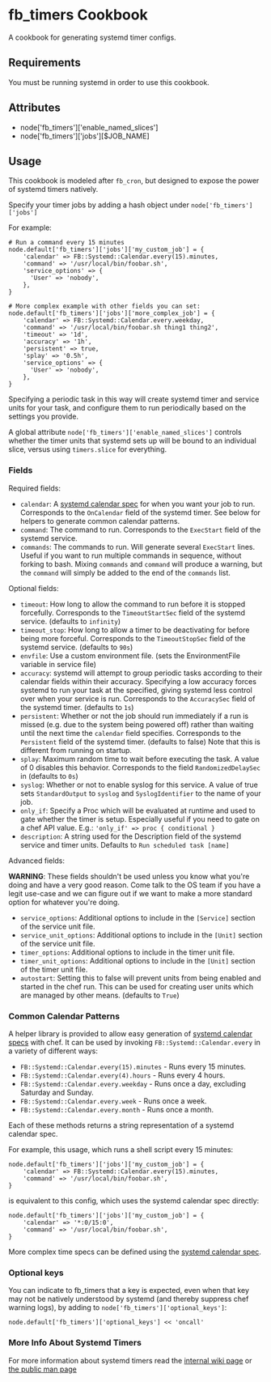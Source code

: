 fb_timers Cookbook
==================
A cookbook for generating systemd timer configs.

Requirements
------------
You must be running systemd in order to use this cookbook.

Attributes
----------
* node['fb_timers']['enable_named_slices']
* node['fb_timers']['jobs'][$JOB_NAME]

Usage
-----
This cookbook is modeled after `fb_cron`, but designed to expose the power of
systemd timers natively.

Specify your timer jobs by adding a hash object under `node['fb_timers']['jobs']`

For example:

```
# Run a command every 15 minutes
node.default['fb_timers']['jobs']['my_custom_job'] = {
    'calendar' => FB::Systemd::Calendar.every(15).minutes,
    'command' => '/usr/local/bin/foobar.sh',
    'service_options' => {
      'User' => 'nobody',
    },
}

# More complex example with other fields you can set:
node.default['fb_timers']['jobs']['more_complex_job'] = {
    'calendar' => FB::Systemd::Calendar.every.weekday,
    'command' => '/usr/local/bin/foobar.sh thing1 thing2',
    'timeout' => '1d',
    'accuracy' => '1h',
    'persistent' => true,
    'splay' => '0.5h',
    'service_options' => {
      'User' => 'nobody',
    },
}
```

Specifying a periodic task in this way will create systemd timer and service
units for your task, and configure them to run periodically based on the
settings you provide.

A global attribute `node['fb_timers']['enable_named_slices']` controls whether
the timer units that systemd sets up will be bound to an individual slice,
versus using `timers.slice` for everything.

### Fields
Required fields:

* `calendar`: A [systemd calendar
  spec](https://www.freedesktop.org/software/systemd/man/systemd.time.html) for
  when you want your job to run. Corresponds to the `OnCalendar` field of the
  systemd timer. See below for helpers to generate common calendar patterns.
* `command`: The command to run. Corresponds to the `ExecStart` field of the
  systemd service.
* `commands`: The commands to run. Will generate several `ExecStart` lines.
  Useful if you want to run multiple commands in sequence, without forking to
  bash. Mixing `commands` and `command` will produce a warning, but the
  `command` will simply be added to the end of the `commands` list.

Optional fields:

* `timeout`: How long to allow the command to run before it is stopped
  forcefully. Corresponds to the `TimeoutStartSec` field of the systemd
  service. (defaults to `infinity`)
* `timeout_stop`: How long to allow a timer to be deactivating for before being
  more forceful. Corresponds to the `TimeoutStopSec` field of the systemd
  service. (defaults to `90s`)
* `envfile`: Use a custom environment file. (sets the EnvironmentFile variable
  in service file)
* `accuracy`: systemd will attempt to group periodic tasks according to their
  calendar fields within their accuracy. Specifying a low accuracy forces
  systemd to run your task at the specified, giving systemd less control over
  when your service is run. Corresponds to the `AccuracySec` field of the
  systemd timer. (defaults to `1s`)
* `persistent`: Whether or not the job should run immediately if a run is missed
  (e.g. due to the system being powered off) rather than waiting until the next
  time the `calendar` field specifies. Corresponds to the `Persistent` field of
  the systemd timer. (defaults to false) Note that this is different from
  running on startup.
* `splay`: Maximum random time to wait before executing the task. A value of 0
  disables this behavior. Corresponds to the field `RandomizedDelaySec` in
  (defaults to `0s`)
* `syslog`: Whether or not to enable syslog for this service. A value of true
  sets `StandardOutput` to `syslog` and `SyslogIdentifier` to the name of your
  job.
* `only_if`: Specify a Proc which will be evaluated at runtime and used to gate
  whether the timer is setup.  Especially useful if you need to gate on a chef
  API value.  E.g.: `'only_if' => proc { conditional }`
* `description`: A string used for the Description field of the systemd
  service and timer units.  Defaults to `Run scheduled task [name]`

Advanced fields:

**WARNING**: These fields shouldn't be used unless you know what you're doing
and have a very good reason. Come talk to the OS team if you have a legit
use-case and we can figure out if we want to make a more standard option for
whatever you're doing.

* `service_options`: Additional options to include in the `[Service]` section of
  the service unit file.
* `service_unit_options`: Additional options to include in the `[Unit]` section
  of the service unit file.
* `timer_options`: Additional options to include in the timer unit file.
* `timer_unit_options`: Additional options to include in the `[Unit]` section
  of the timer unit file.
* `autostart`: Setting this to false will prevent units from being enabled and
  started in the chef run.  This can be used for creating user units which are
  managed by other means. (defaults to `True`)

### Common Calendar Patterns
A helper library is provided to allow easy generation of [systemd calendar
specs](https://www.freedesktop.org/software/systemd/man/systemd.time.html) with
chef. It can be used by invoking `FB::Systemd::Calendar.every` in a variety of
different ways:

* `FB::Systemd::Calendar.every(15).minutes` - Runs every 15 minutes.
* `FB::Systemd::Calendar.every(4).hours` - Runs every 4 hours.
* `FB::Systemd::Calendar.every.weekday` - Runs once a day, excluding Saturday
  and Sunday.
* `FB::Systemd::Calendar.every.week` - Runs once a week.
* `FB::Systemd::Calendar.every.month` - Runs once a month.

Each of these methods returns a string representation of a systemd calendar spec.

For example, this usage, which runs a shell script every 15 minutes:

```
node.default['fb_timers']['jobs']['my_custom_job'] = {
    'calendar' => FB::Systemd::Calendar.every(15).minutes,
    'command' => '/usr/local/bin/foobar.sh',
}
```

is equivalent to this config, which uses the systemd calendar spec directly:

```
node.default['fb_timers']['jobs']['my_custom_job'] = {
    'calendar' => '*:0/15:0',
    'command' => '/usr/local/bin/foobar.sh',
}
```

More complex time specs can be defined using the [systemd calendar spec](https://www.freedesktop.org/software/systemd/man/systemd.time.html).

### Optional keys
You can indicate to fb_timers that a key is expected, even when that key may
not be natively understood by systemd (and thereby suppress
chef warning logs), by adding to `node['fb_timers']['optional_keys']`:

```
node.default['fb_timers']['optional_keys'] << 'oncall'
```

### More Info About Systemd Timers

For more information about systemd timers read the
[internal wiki page](https://our.intern.facebook.com/intern/wiki/OS/CentOS7/Systemd/Timers/)
or [the public man page](https://www.freedesktop.org/software/systemd/man/systemd.timer.html)
